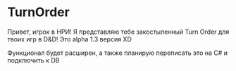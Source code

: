 # TurnOrder

Привет, игрок в НРИ! Я представляю тебе закостыленный Turn Order для твоих игр в D&D! Это alpha 1.3 версия XD

Функционал будет расширен, а также планирую переписать это на C# и подключить к DB
